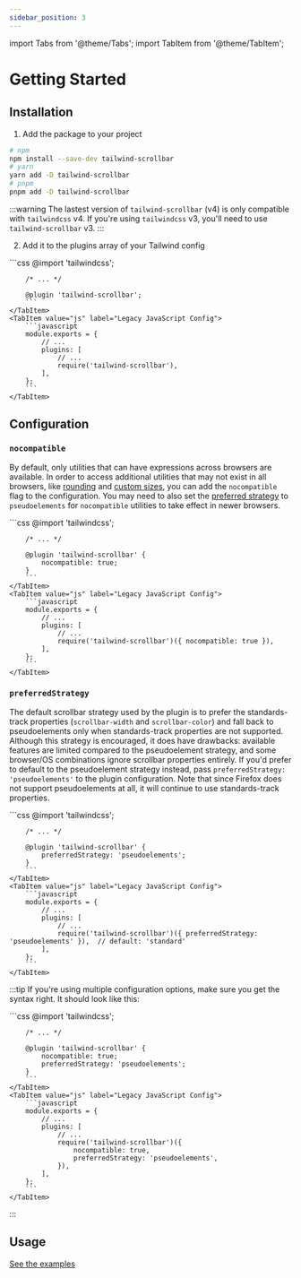 ```yaml
---
sidebar_position: 3
---
```

import Tabs from '@theme/Tabs';
import TabItem from '@theme/TabItem';

# Getting Started

## Installation

1. Add the package to your project
```bash
# npm
npm install --save-dev tailwind-scrollbar
# yarn
yarn add -D tailwind-scrollbar
# pnpm
pnpm add -D tailwind-scrollbar
```

:::warning
The lastest version of `tailwind-scrollbar` (v4) is only compatible with `tailwindcss` v4. If you're using `tailwindcss` v3, you'll need to use `tailwind-scrollbar` v3.
:::

2. Add it to the plugins array of your Tailwind config

<Tabs groupId="config">
    <TabItem value="css" label="New CSS Config" default>
        ```css
        @import 'tailwindcss';

        /* ... */

        @plugin 'tailwind-scrollbar';
        ```
    </TabItem>
    <TabItem value="js" label="Legacy JavaScript Config">
        ```javascript
        module.exports = {
            // ...
            plugins: [
                // ...
                require('tailwind-scrollbar'),
            ],
        };
        ```
    </TabItem>
</Tabs>

## Configuration

### `nocompatible`

By default, only utilities that can have expressions across browsers are available. In order to access additional utilities that may not exist in all browsers, like [rounding](/examples#rounded-bars) and [custom sizes](/examples#custom-sizes), you can add the `nocompatible` flag to the configuration. You may need to also set the [preferred strategy](#preferredstrategy) to `pseudoelements` for `nocompatible` utilities to take effect in newer browsers.

<Tabs groupId="config">
    <TabItem value="css" label="New CSS Config" default>
        ```css
        @import 'tailwindcss';

        /* ... */

        @plugin 'tailwind-scrollbar' {
            nocompatible: true;
        }
        ```
    </TabItem>
    <TabItem value="js" label="Legacy JavaScript Config">
        ```javascript
        module.exports = {
            // ...
            plugins: [
                // ...
                require('tailwind-scrollbar')({ nocompatible: true }),
            ],
        };
        ```
    </TabItem>
</Tabs>

### `preferredStrategy`

The default scrollbar strategy used by the plugin is to prefer the standards-track properties (`scrollbar-width` and `scrollbar-color`) and fall back to pseudoelements only when standards-track properties are not supported. Although this strategy is encouraged, it does have drawbacks: available features are limited compared to the pseudoelement strategy, and some browser/OS combinations ignore scrollbar properties entirely. If you'd prefer to default to the pseudoelement strategy instead, pass `preferredStrategy: 'pseudoelements'` to the plugin configuration. Note that since Firefox does not support pseudoelements at all, it will continue to use standards-track properties.

<Tabs groupId="config">
    <TabItem value="css" label="New CSS Config" default>
        ```css
        @import 'tailwindcss';

        /* ... */

        @plugin 'tailwind-scrollbar' {
            preferredStrategy: 'pseudoelements';
        }
        ```
    </TabItem>
    <TabItem value="js" label="Legacy JavaScript Config">
        ```javascript
        module.exports = {
            // ...
            plugins: [
                // ...
                require('tailwind-scrollbar')({ preferredStrategy: 'pseudoelements' }),  // default: 'standard'
            ],
        };
        ```
    </TabItem>
</Tabs>

:::tip
If you're using multiple configuration options, make sure you get the syntax right. It should look like this:

<Tabs groupId="config">
    <TabItem value="css" label="New CSS Config" default>
        ```css
        @import 'tailwindcss';

        /* ... */

        @plugin 'tailwind-scrollbar' {
            nocompatible: true;
            preferredStrategy: 'pseudoelements';
        }
        ```
    </TabItem>
    <TabItem value="js" label="Legacy JavaScript Config">
        ```javascript
        module.exports = {
            // ...
            plugins: [
                // ...
                require('tailwind-scrollbar')({
                    nocompatible: true,
                    preferredStrategy: 'pseudoelements',
                }),
            ],
        };
        ```
    </TabItem>
</Tabs>
:::

## Usage

[See the examples](/examples)
